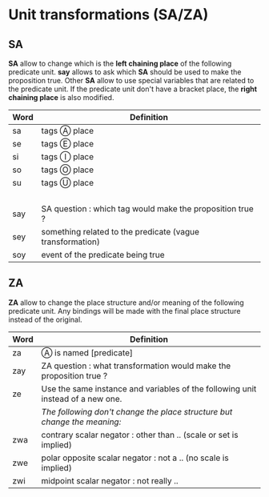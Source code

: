 # Unit transformations (SA/ZA)

## SA

**SA** allow to change which is the **left chaining place** of the following
predicate unit. **say** allows to ask which **SA** should be used to make
the proposition true. Other **SA** allow to use special variables that are
related to the predicate unit. If the predicate unit don't have a bracket place,
the **right chaining place** is also modified.

| Word | Definition                                                |
| ---- | --------------------------------------------------------- |
| sa   | tags Ⓐ place                                              |
| se   | tags Ⓔ place                                              |
| si   | tags Ⓘ place                                              |
| so   | tags Ⓞ place                                              |
| su   | tags Ⓤ place                                              |
|      | &nbsp;                                                    |
| say  | SA question : which tag would make the proposition true ? |
| sey  | something related to the predicate (vague transformation) |
| soy  | event of the predicate being true                         |

## ZA

**ZA** allow to change the place structure and/or meaning of the following
predicate unit. Any bindings will be made with the final place structure instead
of the original.

| Word | Definition                                                                      |
| ---- | ------------------------------------------------------------------------------- |
| za   | Ⓐ is named [predicate]                                                          |
| zay  | ZA question : what transformation would make the proposition true ?             |
| ze   | Use the same instance and variables of the following unit instead of a new one. |
|      | *The following don't change the place structure but change the meaning:*        |
| zwa  | contrary scalar negator : other than .. (scale or set is implied)               |
| zwe  | polar opposite scalar negator : not a .. (no scale is implied)                  |
| zwi  | midpoint scalar negator : not really ..                                         |